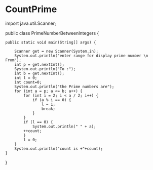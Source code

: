 # CountPrime
import java.util.Scanner;

public class PrimeNumberBetweenIntegers {

	public static void main(String[] args) {

		Scanner get = new Scanner(System.in);
		System.out.println("enter range for display prime number \n From");
		int p = get.nextInt();
		System.out.println("To :");
		int b = get.nextInt();
		int l = 0;
		int count=0;
		System.out.println("the Prime numbers are");
		for (int a = p; a <= b; a++) {
			for (int i = 2; i < a / 2; i++) {
				if (a % i == 0) {
					l = 1;
					break;
				}
			}
			if (l == 0) {
				System.out.println(" " + a);
			++count;
			}
			l = 0;
		}
		System.out.println("count is +"+count);
	}

}
